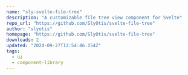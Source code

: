 ```yaml
---
name: "sly-svelte-file-tree"
description: "A customizable file tree view component for Svelte"
repo_url: "https://github.com/SlyOtis/svelte-file-tree"
author: "slyotis"
homepage: "https://github.com/SlyOtis/svelte-file-tree"
downloads: 2
updated: "2024-09-27T12:54:46.154Z"
tags: 
  - ui
  - component-library
---
```

